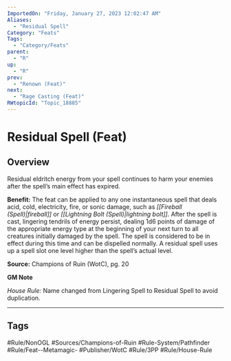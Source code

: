 ```yaml
---
ImportedOn: "Friday, January 27, 2023 12:02:47 AM"
Aliases:
  - "Residual Spell"
Category: "Feats"
Tags:
  - "Category/Feats"
parent:
  - "R"
up:
  - "R"
prev:
  - "Renown (Feat)"
next:
  - "Rage Casting (Feat)"
RWtopicId: "Topic_18885"
---
```

# Residual Spell (Feat)
## Overview
Residual eldritch energy from your spell continues to harm your enemies after the spell’s main effect has expired.

**Benefit:** The feat can be applied to any one instantaneous spell that deals acid, cold, electricity, fire, or sonic damage, such as *[[Fireball (Spell)|fireball]]* or *[[Lightning Bolt (Spell)|lightning bolt]]*. After the spell is cast, lingering tendrils of energy persist, dealing 1d6 points of damage of the appropriate energy type at the beginning of your next turn to all creatures initially damaged by the spell. The spell is considered to be in effect during this time and can be dispelled normally. A residual spell uses up a spell slot one level higher than the spell’s actual level.

**Source:** Champions of Ruin (WotC), pg. 20

**GM Note**

*House Rule:* Name changed from Lingering Spell to Residual Spell to avoid duplication.


---
## Tags
#Rule/NonOGL #Sources/Champions-of-Ruin #Rule-System/Pathfinder #Rule/Feat--Metamagic- #Publisher/WotC #Rule/3PP #Rule/House-Rule

